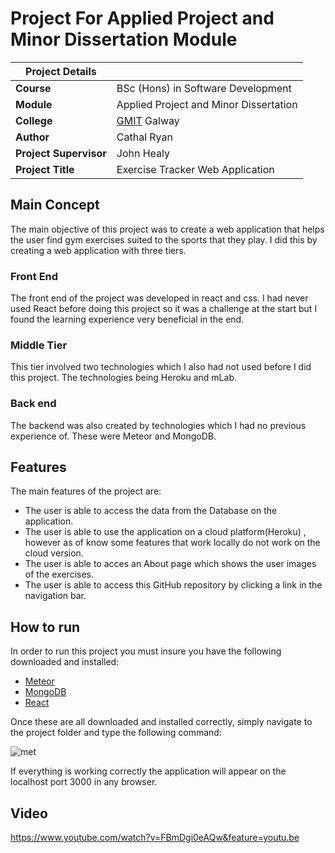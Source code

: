 # Project For Applied Project and Minor Dissertation Module

| Project Details        |                                        |
| ---------------------- | -------------------------------------- |
| **Course**             | BSc (Hons) in Software Development     |
| **Module**             | Applied Project and Minor Dissertation |
| **College**            | [GMIT](http://www.gmit.ie/) Galway     |
| **Author**             | Cathal Ryan                            |
| **Project Supervisor** | John Healy                             |
| **Project Title**      | Exercise Tracker Web Application       |

## Main Concept

The main objective of this project was to create a web application that helps the user find gym exercises suited to the sports that they play.
I did this by creating a web application with three tiers.

### Front End

The front end of the project was developed in react and css. I had never used React before doing this project so it was a challenge at the start but I found the learning experience very beneficial in the end.

### Middle Tier

This tier involved two technologies which I also had not used before I did this project. The technologies being Heroku and mLab.

### Back end

The backend was also created by technologies which I had no previous experience of. These were Meteor and MongoDB.

## Features

The main features of the project are:

- The user is able to access the data from the Database on the application.
- The user is able to use the application on a cloud platform(Heroku) , however as of know some features that work locally do not work on the cloud version.
- The user is able to acces an About page which shows the user images of the exercises.
- The user is able to access this GitHub repository by clicking a link in the navigation bar.

## How to run

In order to run this project you must insure you have the following downloaded and installed:

- [Meteor](https://www.meteor.com/install)
- [MongoDB](https://www.mongodb.com/)
- [React](https://reactjs.org/)

Once these are all downloaded and installed correctly, simply navigate to the project folder and type the following command:

![met](https://user-images.githubusercontent.com/16310972/56849477-c6e55680-68ec-11e9-8842-a25b827def6a.png)

If everything is working correctly the application will appear on the localhost port 3000 in any browser.

## Video

https://www.youtube.com/watch?v=FBmDgi0eAQw&feature=youtu.be
